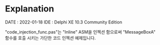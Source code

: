 # Explanation

DATE : 2022-01-18
IDE  : Delphi XE 10.3 Community Edition

"code_injection_func.pas"는 "Inline" ASM을 인젝션 함으로써 "MessageBoxA" 함수를 호출 시키는 가단한 코드 인젝션 예제입니다.
